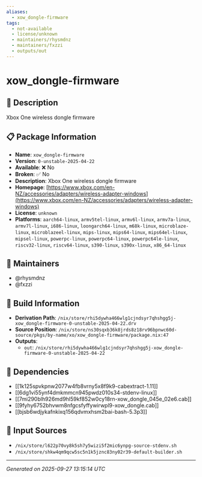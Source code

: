 ```yaml
---
aliases:
  - xow_dongle-firmware
tags:
  - not-available
  - license/unknown
  - maintainers/rhysmdnz
  - maintainers/fxzzi
  - outputs/out
---
```


# xow_dongle-firmware

## 📝 Description

Xbox One wireless dongle firmware

## 📋 Package Information

- **Name**: `xow_dongle-firmware`
- **Version**: `0-unstable-2025-04-22`
- **Available**: ❌ No
- **Broken**: ✅ No
- **Description**: Xbox One wireless dongle firmware
- **Homepage**: [https://www.xbox.com/en-NZ/accessories/adapters/wireless-adapter-windows](https://www.xbox.com/en-NZ/accessories/adapters/wireless-adapter-windows)
- **License**: `unknown`
- **Platforms**: `aarch64-linux`, `armv5tel-linux`, `armv6l-linux`, `armv7a-linux`, `armv7l-linux`, `i686-linux`, `loongarch64-linux`, `m68k-linux`, `microblaze-linux`, `microblazeel-linux`, `mips-linux`, `mips64-linux`, `mips64el-linux`, `mipsel-linux`, `powerpc-linux`, `powerpc64-linux`, `powerpc64le-linux`, `riscv32-linux`, `riscv64-linux`, `s390-linux`, `s390x-linux`, `x86_64-linux`
## 👥 Maintainers

- @rhysmdnz
- @fxzzi


## 🔧 Build Information

- **Derivation Path**: `/nix/store/rhi5dywha466wlg1cjndsyr7qhshgg5j-xow_dongle-firmware-0-unstable-2025-04-22.drv`
- **Source Position**: `/nix/store/ns30sqxb36k8jrds8z18rv96bpnwc60d-source/pkgs/by-name/xo/xow_dongle-firmware/package.nix:47`
- **Outputs**:
  - `out`:  `/nix/store/rhi5dywha466wlg1cjndsyr7qhshgg5j-xow_dongle-firmware-0-unstable-2025-04-22`

## 🔗 Dependencies

- [[1k125spvkpnw2077w4fb8vrny5x8f9k9-cabextract-1.11]]
- [[6dg1vi55ynf4dmkmmcn945pwdz010s34-stdenv-linux]]
- [[7mi290blh926md9hl59kf852w0cy18rn-xow_dongle_045e_02e6.cab]]
- [[9fyhy6752bhvwm8nfgcsfyffywirwpl9-xow_dongle.cab]]
- [[bjsb6wdjykafnkixq156qdvmxhsm2bai-bash-5.3p3]]

## 📁 Input Sources

- `/nix/store/l622p70vy8k5sh7y5wizi5f2mic6ynpg-source-stdenv.sh`
- `/nix/store/shkw4qm9qcw5sc5n1k5jznc83ny02r39-default-builder.sh`

---
*Generated on 2025-09-27 13:15:14 UTC*

